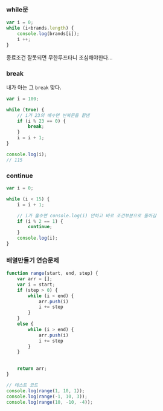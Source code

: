 ### while문

```javascript
var i = 0;
while (i<brands.length) {
    console.log(brands[i]);
    i ++;
}
```
종료조건 잘못되면 무한루프타니 조심해야한다...

### break

내가 아는 그 `break` 맞다.
```javascript
var i = 100;

while (true) {
    // i가 23의 배수면 반복문을 끝냄
    if (i % 23 == 0) {
        break;
    }
    i = i + 1;
}

console.log(i);
// 115
```

### continue
```javascript
var i = 0;

while (i < 15) {
    i = i + 1;

    // i가 홀수면 console.log(i) 안하고 바로 조건부분으로 돌아감
    if (i % 2 == 1) {
        continue;
    }
    console.log(i);
}
```

### 배열만들기 연습문제
```javascript
function range(start, end, step) {
    var arr = [];
    var i = start;
    if (step > 0) {
        while (i < end) {
            arr.push(i)
            i += step
        }
    }
    else {
        while (i > end) {
            arr.push(i)
            i += step
        }
    }
    

    return arr;
}

// 테스트 코드
console.log(range(1, 10, 1));
console.log(range(-1, 10, 3));
console.log(range(10, -10, -4));
```

